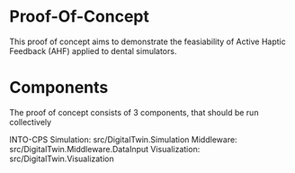 # Proof-Of-Concept

This proof of concept aims to demonstrate the feasiability of Active Haptic Feedback (AHF) applied to dental simulators.


# Components

The proof of concept consists of 3 components, that should be run collectively

INTO-CPS Simulation: src/DigitalTwin.Simulation
Middleware: src/DigitalTwin.Middleware.DataInput
Visualization: src/DigitalTwin.Visualization


